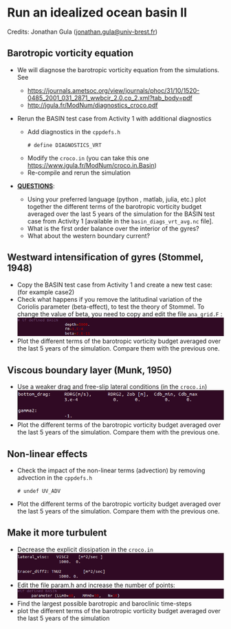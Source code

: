 # Run an idealized ocean basin II
Credits: Jonathan Gula (jonathan.gula@univ-brest.fr)

## Barotropic vorticity equation

  * We will diagnose the barotropic vorticity equation from the simulations. See
    * https://journals.ametsoc.org/view/journals/phoc/31/10/1520-0485_2001_031_2871_wwbcir_2.0.co_2.xml?tab_body=pdf
    * http://jgula.fr/ModNum/diagnostics_croco.pdf

  * Rerun the BASIN test case from Activity 1 with additional diagnostics
      * Add diagnostics in the ```cppdefs.h```
        ```
        # define DIAGNOSTICS_VRT
        ```
      * Modify the ```croco.in``` (you can take this one https://www.jgula.fr/ModNum/croco.in.Basin)
      * Re-compile and rerun the simulation

  * <ins>**QUESTIONS**</ins>:
      * Using your preferred language (python , matlab, julia, etc.) plot together the different terms of the barotropic vorticity budget averaged over the last 5 years of the simulation for the BASIN test case from Activity 1 [available in the ```basin_diags_vrt_avg.nc```  file].
      * What is the first order balance over the interior of the gyres?
      * What about the western boundary current?
   
 ## Westward intensification of gyres (Stommel, 1948)
  * Copy the BASIN test case from Activity 1 and create a new test case: (for example case2)
  * Check what happens if you remove the latitudinal variation of the Coriolis parameter (beta-effect), to test the theory of Stommel. To change the value of beta, you need to copy and edit the file ```ana_grid.F``` :
    ![Alt text](https://github.com/quentinjamet/Tuto/blob/main/Figure/basin_coriolis.png "a title")
  * Plot the different terms of the barotropic vorticity budget averaged over the last 5 years of the simulation. Compare them with the previous one.
    

 ## Viscous boundary layer (Munk, 1950)
   * Use a weaker drag and free-slip lateral conditions (in the ```croco.in```)
     ![Alt text](https://github.com/quentinjamet/Tuto/blob/main/Figure/bottom_drag.png "a title")
   * Plot the different terms of the barotropic vorticity budget averaged over the last 5 years of the simulation. Compare them with the previous one.
     

 ## Non-linear effects
   * Check the impact of the non-linear terms (advection) by removing advection in the ```cppdefs.h```
     ```
     # undef UV_ADV
     ```
   * Plot the different terms of the barotropic vorticity budget averaged over the last 5 years of the simulation. Compare them with the previous one.

 ## Make it more turbulent
   * Decrease the explicit dissipation in the ```croco.in```
     ![Alt text](https://github.com/quentinjamet/Tuto/blob/main/Figure/lateral_dissip.png "a title")
   * Edit the file param.h and increase the number of points:
     ![Alt text](https://github.com/quentinjamet/Tuto/blob/main/Figure/resolution.png "a title")
   * Find the largest possible barotropic and baroclinic time-steps
   * plot the different terms of the barotropic vorticity budget averaged over the last 5 years of the simulation


